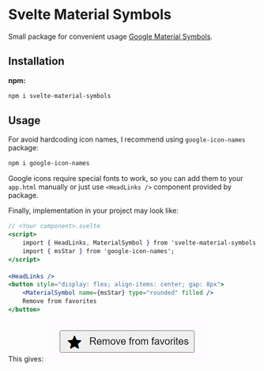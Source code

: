 # Svelte Material Symbols
Small package for convenient usage [Google Material Symbols](https://fonts.google.com/icons).

## Installation

**npm:**

```bash
npm i svelte-material-symbols
```

## Usage

For avoid hardcoding icon names, I recommend using `google-icon-names` package:

```bash
npm i google-icon-names
```

Google icons require special fonts to work, so you can add them to your `app.html` manually or just use `<HeadLinks />` component provided by package.

Finally, implementation in your project may look like:

```jsx
// <Your component>.svelte
<script>
    import { HeadLinks, MaterialSymbol } from 'svelte-material-symbols';
    import { msStar } from 'google-icon-names';
</script>

<HeadLinks />
<button style="display: flex; align-items: center; gap: 8px">
    <MaterialSymbol name={msStar} type="rounded" filled />
    Remove from favorites
</button>

```

This gives:
![readme preview](./readme-preview.png)
